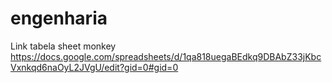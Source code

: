 # engenharia


Link tabela sheet monkey https://docs.google.com/spreadsheets/d/1qa818uegaBEdkq9DBAbZ33jKbcVxnkqd6naOyL2JVgU/edit?gid=0#gid=0
